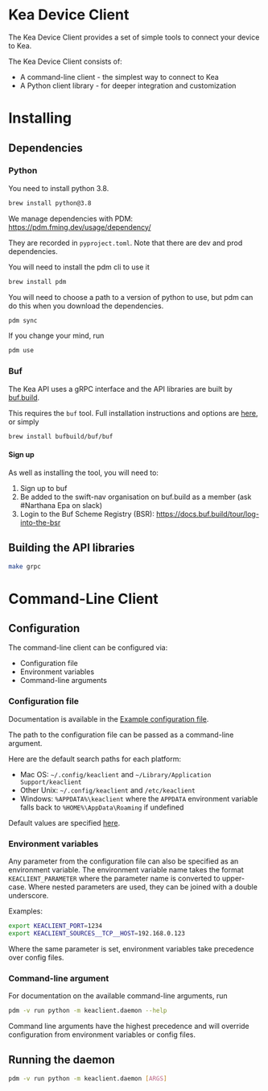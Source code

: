 Kea Device Client
=================

The Kea Device Client provides a set of simple tools to connect your device to
Kea.

The Kea Device Client consists of:

 - A command-line client - the simplest way to connect to Kea
 - A Python client library - for deeper integration and customization

# Installing

## Dependencies

### Python
You need to install python 3.8.
```bash
brew install python@3.8
```
We manage dependencies with PDM: https://pdm.fming.dev/usage/dependency/

They are recorded in `pyproject.toml`. Note that there are dev and prod
dependencies.

You will need to install the pdm cli to use it
```bash
brew install pdm
```
You will need to choose a path to a version of python to use, but pdm can do
this when you download the dependencies.
```bash
pdm sync
```

If you change your mind, run
```bash
pdm use
```

### Buf

The Kea API uses a gRPC interface and the API libraries are built by
[buf.build](https://buf.build/).

This requires the `buf` tool. Full installation instructions and options are
[here](https://docs.buf.build/installation), or simply
```bash
brew install bufbuild/buf/buf
```

#### Sign up
As well as installing the tool, you will need to:

1. Sign up to buf
2. Be added to the swift-nav organisation on buf.build as a member (ask #Narthana Epa on slack)
3. Login to the Buf Scheme Registry (BSR): https://docs.buf.build/tour/log-into-the-bsr

## Building the API libraries
```bash
make grpc
```

# Command-Line Client 

## Configuration

The command-line client can be configured via:
 - Configuration file
 - Environment variables
 - Command-line arguments

### Configuration file

Documentation is available in the [Example configuration file](examples/config.yaml).

The path to the configuration file can be passed as a command-line argument.

Here are the default search paths for each platform:

 - Mac OS: `~/.config/keaclient` and `~/Library/Application Support/keaclient`
 - Other Unix: `~/.config/keaclient` and `/etc/keaclient`
 - Windows: `%APPDATA%\keaclient` where the `APPDATA` environment variable falls back to `%HOME%\AppData\Roaming` if undefined

Default values are specified [here](keaclient/config_default.yaml).

### Environment variables

Any parameter from the configuration file can also be specified as an
environment variable. The environment variable name takes the format
`KEACLIENT_PARAMETER` where the parameter name is converted to upper-case. Where
nested parameters are used, they can be joined with a double underscore.

Examples:

```bash
export KEACLIENT_PORT=1234
export KEACLIENT_SOURCES__TCP__HOST=192.168.0.123
```

Where the same parameter is set, environment variables take precedence over
config files.

### Command-line argument

For documentation on the available command-line arguments, run
```bash
pdm -v run python -m keaclient.daemon --help
```

Command line arguments have the highest precedence and will override
configuration from environment variables or config files.

## Running the daemon

```bash
pdm -v run python -m keaclient.daemon [ARGS]
```
